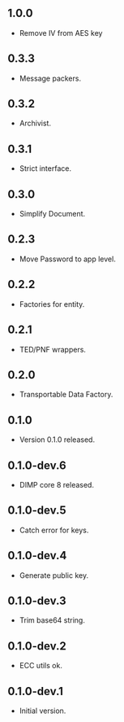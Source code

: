 ## 1.0.0

- Remove IV from AES key

## 0.3.3

- Message packers.

## 0.3.2

- Archivist.

## 0.3.1

- Strict interface.

## 0.3.0

- Simplify Document.

## 0.2.3

- Move Password to app level.

## 0.2.2

- Factories for entity.

## 0.2.1

- TED/PNF wrappers.

## 0.2.0

- Transportable Data Factory.

## 0.1.0

- Version 0.1.0 released.

## 0.1.0-dev.6

- DIMP core 8 released.

## 0.1.0-dev.5

- Catch error for keys.

## 0.1.0-dev.4

- Generate public key.

## 0.1.0-dev.3

- Trim base64 string.

## 0.1.0-dev.2

- ECC utils ok.

## 0.1.0-dev.1

- Initial version.
